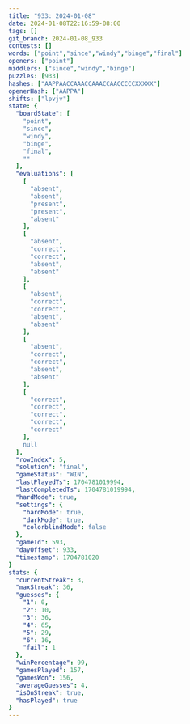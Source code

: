 ```yaml
---
title: "933: 2024-01-08"
date: 2024-01-08T22:16:59-08:00
tags: []
git_branch: 2024-01-08_933
contests: []
words: ["point","since","windy","binge","final"]
openers: ["point"]
middlers: ["since","windy","binge"]
puzzles: [933]
hashes: ["AAPPAACCAAACCAAACCAACCCCCXXXXX"]
openerHash: ["AAPPA"]
shifts: ["lpvjv"]
state: {
  "boardState": [
    "point",
    "since",
    "windy",
    "binge",
    "final",
    ""
  ],
  "evaluations": [
    [
      "absent",
      "absent",
      "present",
      "present",
      "absent"
    ],
    [
      "absent",
      "correct",
      "correct",
      "absent",
      "absent"
    ],
    [
      "absent",
      "correct",
      "correct",
      "absent",
      "absent"
    ],
    [
      "absent",
      "correct",
      "correct",
      "absent",
      "absent"
    ],
    [
      "correct",
      "correct",
      "correct",
      "correct",
      "correct"
    ],
    null
  ],
  "rowIndex": 5,
  "solution": "final",
  "gameStatus": "WIN",
  "lastPlayedTs": 1704781019994,
  "lastCompletedTs": 1704781019994,
  "hardMode": true,
  "settings": {
    "hardMode": true,
    "darkMode": true,
    "colorblindMode": false
  },
  "gameId": 593,
  "dayOffset": 933,
  "timestamp": 1704781020
}
stats: {
  "currentStreak": 3,
  "maxStreak": 36,
  "guesses": {
    "1": 0,
    "2": 10,
    "3": 36,
    "4": 65,
    "5": 29,
    "6": 16,
    "fail": 1
  },
  "winPercentage": 99,
  "gamesPlayed": 157,
  "gamesWon": 156,
  "averageGuesses": 4,
  "isOnStreak": true,
  "hasPlayed": true
}
---
```

<!-- more -->

